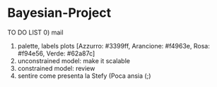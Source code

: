 # Bayesian-Project

TO DO LIST
0) mail
1) palette, labels plots  [Azzurro: #3399ff, Arancione: #f4963e, Rosa: #f94e56, Verde: #62a87c]
2) unconstrained model: make it scalable
3) constrained model: review
4) sentire come presenta la Stefy (Poca ansia (;)
